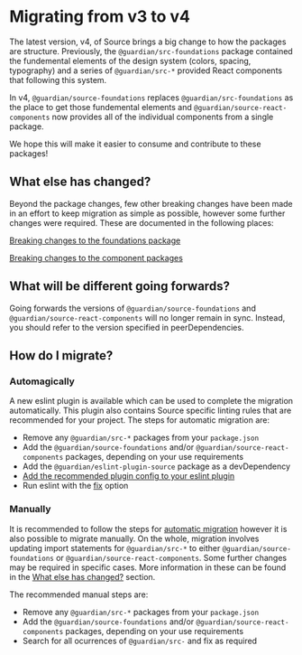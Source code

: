 # Migrating from v3 to v4

The latest version, v4, of Source brings a big change to how the packages are structure. Previously, the `@guardian/src-foundations` package contained the fundemental elements of the design system (colors, spacing, typography) and a series of `@guardian/src-*` provided React components that following this system.

In v4, `@guardian/source-foundations` replaces `@guardian/src-foundations` as the place to get those fundemental elements and `@guardian/source-react-components` now provides all of the individual components from a single package.

We hope this will make it easier to consume and contribute to these packages!

## What else has changed?

Beyond the package changes, few other breaking changes have been made in an effort to keep migration as simple as possible, however some further changes were required. These are documented in the following places:

[Breaking changes to the foundations package](../packages/@guardian/source-foundations/migration-breaking-changes.md)

[Breaking changes to the component packages](../packages/@guardian/source-react-components/migration-breaking-changes.md)

## What will be different going forwards?

Going forwards the versions of `@guardian/source-foundations` and `@guardian/source-react-components` will no longer remain in sync. Instead, you should refer to the version specified in peerDependencies.

## How do I migrate?

### Automagically

A new eslint plugin is available which can be used to complete the migration automatically. This plugin also contains Source specific linting rules that are recommended for your project. The steps for automatic migration are:

-   Remove any `@guardian/src-*` packages from your `package.json`
-   Add the `@guardian/source-foundations` and/or `@guardian/source-react-components` packages, depending on your use requirements
-   Add the `@guardian/eslint-plugin-source` package as a devDependency
-   [Add the recommended plugin config to your eslint plugin](../packages/@guardian/eslint-plugin-source/README.md)
-   Run eslint with the [fix](https://eslint.org/docs/user-guide/command-line-interface#fixing-problems) option

### Manually

It is recommended to follow the steps for [automatic migration](#automagically) however it is also possible to migrate manually. On the whole, migration involves updating import statements for `@guardian/src-*` to either `@guardian/source-foundations` or `@guardian/source-react-components`. Some further changes may be required in specific cases. More information in these can be found in the [What else has changed?](#what-else-has-changed) section.

The recommended manual steps are:

-   Remove any `@guardian/src-*` packages from your `package.json`
-   Add the `@guardian/source-foundations` and/or `@guardian/source-react-components` packages, depending on your use requirements
-   Search for all ocurrences of `@guardian/src-` and fix as required
